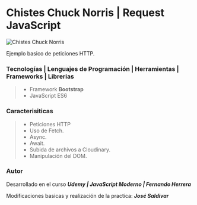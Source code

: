 # **Chistes Chuck Norris | Request JavaScript**

![Chistes Chuck Norris](https://res.cloudinary.com/dlbfrbl8h/image/upload/v1601945823/GitHub/chistes-chuck-norris_ocga44.png "Chistes Chuck Norris")

Ejemplo basico de peticiones HTTP.

### **Tecnologías | Lenguajes de Programación | Herramientas | Frameworks | Librerias**

> -   Framework **Bootstrap**
> -   JavaScript ES6

### **Caracterisiticas**

> -   Peticiones HTTP
> -   Uso de Fetch.
> -   Async.
> -   Await.
> -   Subida de archivos a Cloudinary.
> -   Manipulación del DOM.

### Autor

Desarrollado en el curso _**Udemy | JavaScript Moderno | Fernando Herrera**_

Modificaciones basicas y realización de la practica: _**José Saldivar**_
